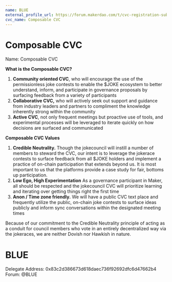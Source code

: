 ```yaml
---
name: BLUE
external_profile_url: https://forum.makerdao.com/t/cvc-registration-submission-composable-cvc/20348
cvc_name: Composable CVC
---
```


# Composable CVC
Name: Composable CVC

**What is the Composable CVC?**

1. **Community oriented CVC**, who will encourage the use of the permissionless joke contests to enable the $JOKE ecosystem to better understand, inform, and participate in governance proposals by surfacing feedback from a variety of participants
2. **Collaborative CVC,** who will actively seek out support and guidance from industry leaders and partners to compliment the knowledge inherently strong within the community
3. **Active CVC**, not only frequent meetings but proactive use of tools, and experimental processes will be leveraged to iterate quickly on how decisions are surfaced and communicated

**Composable CVC Values**

1. **Credible Neutrality.** Though the jokecouncil will instill a number of members to steward the CVC, our intent is to leverage the jokerace contests to surface feedback from all $JOKE holders and implement a practice of on-chain participation that extends beyond us. It is most important to us that the platforms provide a case study for fair, bottoms up participation.
2. **Low Ego, High Experimentation** As a governance participant in Maker, all should be respected and the jokecouncil CVC will prioritize learning and iterating over getting things right the first time
3. **Anon / Time zone friendly.** We will have a public CVC text place and frequently utilize the public, on-chain joke contests to surface ideas publicly and inform sync conversations within the designated meeting times

Because of our commitment to the Credible Neutrality principle of acting as a conduit for council members who vote in an entirely decentralized way via the jokeraces, we are neither Dovish nor Hawkish in nature.

# BLUE
Delegate Address: 0x83c2d386673d618daec736f92692dfc6d47662b4  
Forum: @BLUE  